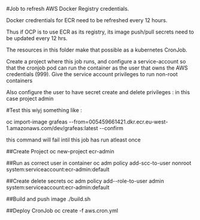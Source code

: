 #Job to refresh AWS Docker Registry credentials.

Docker credrentials for ECR need to be refreshed every 12 hours.

Thus if OCP is to use ECR as its registry, its image push/pull secrets need to be updated every 12 hrs.

The resources in this folder make that possible as a kubernetes CronJob.

Create a project where this job runs, and configure a service-account so that the cronjob pod can run the container as the user that owns the AWS credentials (999). Give the service account privileges to run non-root containers

Also configure the user to have secret create and delete privileges : in this case project admin

#Test this wiyj something like :

oc import-image grafeas --from=005459661421.dkr.ecr.eu-west-1.amazonaws.com/dev/grafeas:latest --confirm

this command will fail intil this job has run atleast once 


##Create Project
oc new-project ecr-admin

##Run as correct user in container
oc adm policy add-scc-to-user nonroot system:serviceaccount:ecr-admin:default

##Create delete secrets
oc adm policy add--role-to-user admin system:serviceaccount:ecr-admin:default

##Build and push image
./build.sh

##Deploy CronJob
oc create -f aws.cron.yml

